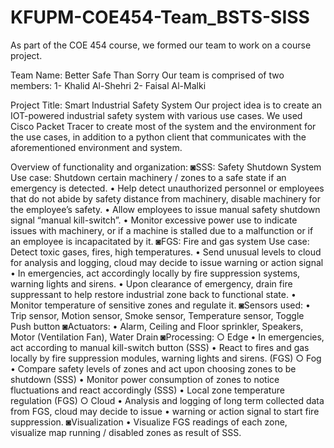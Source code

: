 # KFUPM-COE454-Team_BSTS-SISS
  As part of the COE 454 course, we formed our team to work on a course project.
  
Team Name: Better Safe Than Sorry
  Our team is comprised of two members:
    1- Khalid Al-Shehri
    2- Faisal Al-Malki

Project Title: Smart Industrial Safety System
  Our project idea is to create an IOT-powered industrial safety system with various use cases.
  We used Cisco Packet Tracer to create most of the system and the environment for the use cases,
  in addition to a python client that communicates with the aforementioned environment and system.

Overview of functionality and organization:
  ◙SSS: Safety Shutdown System
    Use case: Shutdown certain machinery / zones to a safe state if an emergency is detected.
      • Help detect unauthorized personnel or employees that do not abide by safety distance 
        from machinery, disable machinery for the employee’s safety.
      • Allow employees to issue manual safety shutdown signal “manual kill-switch”.
      • Monitor excessive power use to indicate issues with machinery, or if a machine is stalled 
        due to a malfunction or if an employee is incapacitated by it.
  ◙FGS: Fire and gas system
    Use case: Detect toxic gases, fires, high temperatures. 
    • Send unusual levels to cloud for analysis and logging, cloud may decide to issue warning or 
      action signal
    • In emergencies, act accordingly locally by fire suppression systems, warning lights and 
      sirens.
    • Upon clearance of emergency, drain fire suppressant to help restore industrial zone back to 
      functional state.
    • Monitor temperature of sensitive zones and regulate it.
  ◙Sensors used:
    • Trip sensor, Motion sensor, Smoke sensor, Temperature sensor, Toggle Push button
  ◙Actuators:
    • Alarm, Ceiling and Floor sprinkler, Speakers, Motor (Ventilation Fan), Water Drain
  ◙Processing:
    ○ Edge 
     • In emergencies, act according to manual kill-switch button (SSS)
     • React to fires and gas locally by fire suppression modules, warning lights and sirens. (FGS)
    ○ Fog
     • Compare safety levels of zones and act upon choosing zones to be shutdown (SSS)
     • Monitor power consumption of zones to notice fluctuations and react accordingly (SSS)
     • Local zone temperature regulation (FGS)
    ○ Cloud
     • Analysis and logging of long term collected data from FGS, cloud may decide to issue 
     • warning or action signal to start fire suppression.
  ◙Visualization
     • Visualize FGS readings of each zone, visualize map running / disabled zones as result of SSS.

